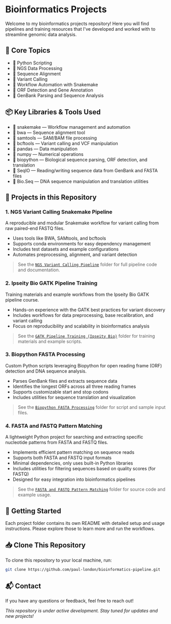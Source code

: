 # Bioinformatics Projects

Welcome to my bioinformatics projects repository! Here you will find pipelines and training resources that I've developed and worked with to streamline genomic data analysis.

## 🚀 Core Topics

- 🐍 Python Scripting
- 🔎 NGS Data Processing
- 🧬 Sequence Alignment
- 🧫 Variant Calling
- 🧪 Workflow Automation with Snakemake
- 🧬 ORF Detection and Gene Annotation
- 🧾 GenBank Parsing and Sequence Analysis

## 📦 Key Libraries & Tools Used

- 🐍 snakemake — Workflow management and automation
- 🔬 bwa — Sequence alignment tool
- 🔎 samtools — SAM/BAM file processing
- 🧪 bcftools — Variant calling and VCF manipulation
- 🐼 pandas — Data manipulation
- 🔢 numpy — Numerical operations
- 🧬 biopython — Biological sequence parsing, ORF detection, and translation
- 📄 SeqIO — Reading/writing sequence data from GenBank and FASTA files
- 🧠 Bio.Seq — DNA sequence manipulation and translation utilities

## 📁 Projects in this Repository

### 1. NGS Variant Calling Snakemake Pipeline

A reproducible and modular Snakemake workflow for variant calling from raw paired-end FASTQ files.  
- Uses tools like BWA, SAMtools, and bcftools  
- Supports conda environments for easy dependency management  
- Includes test datasets and example configurations  
- Automates preprocessing, alignment, and variant detection  

> See the [`NGS Variant Calling Pipeline`](./NGS_Variant_Calling_Pipeline) folder for full pipeline code and documentation.

### 2. Ipseity Bio GATK Pipeline Training

Training materials and example workflows from the Ipseity Bio GATK pipeline course.  
- Hands-on experience with the GATK best practices for variant discovery  
- Includes workflows for data preprocessing, base recalibration, and variant calling  
- Focus on reproducibility and scalability in bioinformatics analysis  

> See the [`GATK Pipeline Training (Ipseity Bio)`](./GATK_Pipeline_Training_(Ipseity_Bio)) folder for training materials and example scripts.

### 3. Biopython FASTA Processing

Custom Python scripts leveraging Biopython for open reading frame (ORF) detection and DNA sequence analysis.

- Parses GenBank files and extracts sequence data
- Identifies the longest ORFs across all three reading frames
- Supports customizable start and stop codons
- Includes utilities for sequence translation and visualization

> See the [`Biopython FASTA Processing`](./Biopython_FASTA_Processing) folder for script and sample input files.

### 4. FASTA and FASTQ Pattern Matching

A lightweight Python project for searching and extracting specific nucleotide patterns from FASTA and FASTQ files.

- Implements efficient pattern matching on sequence reads
- Supports both FASTA and FASTQ input formats
- Minimal dependencies, only uses built-in Python libraries
- Includes utilities for filtering sequences based on quality scores (for FASTQ)
- Designed for easy integration into bioinformatics pipelines

> See the [`FASTA and FASTQ Pattern Matching`](./FASTA_FASTQ_Pattern_Matching) folder for source code and example usage.

## 🛫 Getting Started

Each project folder contains its own README with detailed setup and usage instructions. Please explore those to learn more and run the workflows.

## 📥 Clone This Repository

To clone this repository to your local machine, run:

```bash
git clone https://github.com/paul-london/bioinformatics-pipeline.git
```

## 📬 Contact

If you have any questions or feedback, feel free to reach out!

*This repository is under active development. Stay tuned for updates and new projects!*

